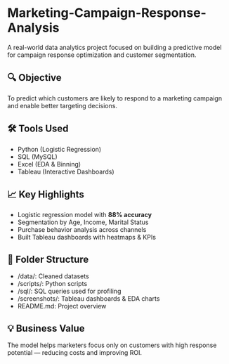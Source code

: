 # Marketing-Campaign-Response-Analysis
A real-world data analytics project focused on building a predictive model for campaign response optimization and customer segmentation.

## 🔍 Objective
To predict which customers are likely to respond to a marketing campaign and enable better targeting decisions.

## 🛠 Tools Used
- Python (Logistic Regression)
- SQL (MySQL)
- Excel (EDA & Binning)
- Tableau (Interactive Dashboards)

## 📈 Key Highlights
- Logistic regression model with **88% accuracy**
- Segmentation by Age, Income, Marital Status
- Purchase behavior analysis across channels
- Built Tableau dashboards with heatmaps & KPIs

## 📁 Folder Structure
- /data/: Cleaned datasets  
- /scripts/: Python scripts  
- /sql/: SQL queries used for profiling  
- /screenshots/: Tableau dashboards & EDA charts  
- README.md: Project overview  

## 💡 Business Value
The model helps marketers focus only on customers with high response potential — reducing costs and improving ROI.
